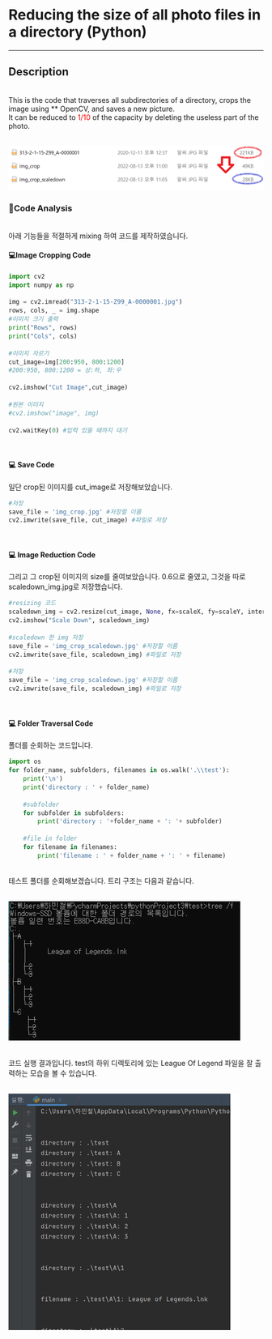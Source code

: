 # Reducing the size of all photo files in a directory (Python) 
---
## Description
<br>
This is the code that traverses all subdirectories of a directory, crops the image using ** OpenCV, and saves a new picture.
<br>
It can be reduced to <span style = "color:red;">1/10 </span>
of the capacity by deleting the useless part of the photo.
<br>
<br>

![](./readme_image/croppingresult.png)

### 🔳Code Analysis

<br>
아래 기능들을 적절하게 mixing 하여 코드를 제작하였습니다.
<br>

#### 💻Image Cropping Code
```python
import cv2
import numpy as np

img = cv2.imread("313-2-1-15-Z99_A-0000001.jpg")
rows, cols, _ = img.shape
#이미지 크기 출력
print("Rows", rows)
print("Cols", cols)

#이미지 자르기
cut_image=img[200:950, 800:1200]
#200:950, 800:1200 = 상:하, 좌:우

cv2.imshow("Cut Image",cut_image)

#원본 이미지
#cv2.imshow("image", img)

cv2.waitKey(0) #입력 있을 때까지 대기

```
<br>

#### 💻 Save Code

일단 crop된 이미지를 cut_image로 저장해보았습니다.
<br>

```python
#저장
save_file = 'img_crop.jpg' #저장할 이름
cv2.imwrite(save_file, cut_image) #파일로 저장
```
<br>

#### 💻 Image Reduction Code
그리고 그 crop된 이미지의 size를 줄여보았습니다. 0.6으로 줄였고, 그것을 따로 scaledown_img.jpg로 저장했습니다.

```python
#resizing 코드
scaledown_img = cv2.resize(cut_image, None, fx=scaleX, fy=scaleY, interpolation = cv2.INTER_LINEAR)
cv2.imshow("Scale Down", scaledown_img)

#scaledown 한 img 저장
save_file = 'img_crop_scaledown.jpg' #저장할 이름
cv2.imwrite(save_file, scaledown_img) #파일로 저장

#저장
save_file = 'img_crop_scaledown.jpg' #저장할 이름
cv2.imwrite(save_file, scaledown_img) #파일로 저장

```
<br>

#### 💻 Folder Traversal Code
폴더를 순회하는 코드입니다. 
```python
import os
for folder_name, subfolders, filenames in os.walk('.\\test'):
    print('\n')
    print('directory : ' + folder_name)
    
    #subfolder
    for subfolder in subfolders: 
        print('directory : '+folder_name + ': '+ subfolder)

    #file in folder
    for filename in filenames:
        print('filename : ' + folder_name + ': ' + filename)
```

<br>
테스트 폴더를 순회해보겠습니다. 트리 구조는 다음과 같습니다. 
<br>
<br>

![](./readme_image/foldertree.png)

<br>
코드 실행 결과입니다. test의 하위 디렉토리에 있는 League Of Legend 파일을 잘 출력하는 모습을 볼 수 있습니다.
<br>
<br>

![](./readme_image/filetraversal.png)
